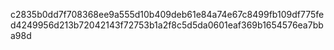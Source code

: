 c2835b0dd7f708368ee9a555d10b409deb61e84a74e67c8499fb109df775fed4249956d213b72042143f72753b1a2f8c5d5da0601eaf369b1654576ea7bba98d
